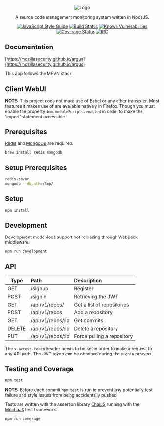<p align="center">
  <img src="https://github.com/posidron/posidron.github.io/raw/master/static/images/argus.png" alt="Logo" />
</p>

<p align="center">
A source code management monitoring system written in NodeJS.
</p>

<p align="center">
<a href="https://standardjs.com"><img src="https://img.shields.io/badge/code_style-standard-brightgreen.svg" alt="JavaScript Style Guide"></a>
<a href="https://travis-ci.org/MozillaSecurity/argus"><img src="https://api.travis-ci.org/MozillaSecurity/argus.svg?branch=master" alt="Build Status"></a>
<a href="https://snyk.io/test/github/mozillasecurity/argus"><img src="https://snyk.io/test/github/mozillasecurity/argus/badge.svg" alt="Known Vulnerabilities"></a>
<a href="https://coveralls.io/github/MozillaSecurity/argus?branch=master"><img src="https://coveralls.io/repos/github/MozillaSecurity/argus/badge.svg?branch=master" alt="Coverage Status"></a>
<a href="https://www.irccloud.com/invite?channel=%23fuzzing&amp;hostname=irc.mozilla.org&amp;port=6697&amp;ssl=1"><img src="https://img.shields.io/badge/IRC-%23fuzzing-1e72ff.svg?style=flat" alt="IRC"></a>
</p>


## Documentation

[https://mozillasecurity.github.io/argus](https://mozillasecurity.github.io/argus)

This app follows the MEVN stack.

## Client WebUI

**NOTE:** This project does not make use of Babel or any other transpiler. Most features it makes
use of are available natively in Firefox. Though you must enable the property
```dom.moduleScripts.enabled``` in order to make the 'import' statement accessible.

## Prerequisites

[Redis](https://redis.io/download) and
[MongoDB](https://docs.mongodb.com/manual/tutorial/install-mongodb-on-ubuntu/#install-mongodb-community-edition) are required.

```bash
brew install redis mongodb
```

## Setup Prerequisites

```bash
redis-sever
mongodb --dbpath=/tmp/
```

## Setup
```bash
npm install
```

## Development

Development mode does support hot reloading through Webpack middleware.

```bash
npm run development
```

## API

| Type   | Path              | Description                |
| -------|:------------------| :--------------------------|
| GET    | /signup           | Register                   |
| POST   | /signin           | Retrieving the JWT         |
| GET    | /api/v1/repos/    | Get a list of repositories |
| POST   | /api/v1/repos     | Add a repository           |
| GET    | /api/v1/repos/:id | Get commits                |
| DELETE | /api/v1/repos/:id | Delete a repository        |
| PUT    | /api/v1/repos/:id | Force pulling a repository |


The ```x-access-token``` header needs to be set in order to make a request to any API path. The JWT token can be obtained during the ```signin``` process.

## Testing and Coverage

```bash
npm test
```

**NOTE:** Before each commit ```npm test``` is run to prevent any potentially test failure and style issues from being accidentally pushed.

Tests are written with the assertion library [ChaiJS](http://chaijs.com/api/bdd) running with the [MochaJS](https://mochajs.org) test framework.

```bash
npm run coverage
```
